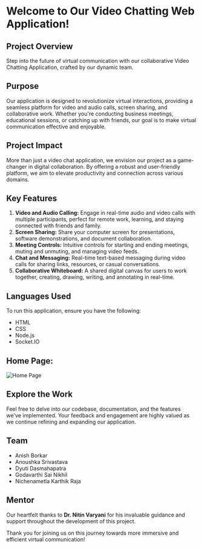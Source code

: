 # Welcome to Our Video Chatting Web Application!

## Project Overview
Step into the future of virtual communication with our collaborative Video Chatting Application, crafted by our dynamic team.

## Purpose
Our application is designed to revolutionize virtual interactions, providing a seamless platform for video and audio calls, screen sharing, and collaborative work. Whether you're conducting business meetings, educational sessions, or catching up with friends, our goal is to make virtual communication effective and enjoyable.

## Project Impact
More than just a video chat application, we envision our project as a game-changer in digital collaboration. By offering a robust and user-friendly platform, we aim to elevate productivity and connection across various domains.

## Key Features
1. **Video and Audio Calling:** Engage in real-time audio and video calls with multiple participants, perfect for remote work, learning, and staying connected with friends and family.
2. **Screen Sharing:** Share your computer screen for presentations, software demonstrations, and document collaboration.
3. **Meeting Controls:** Intuitive controls for starting and ending meetings, muting and unmuting, and managing video feeds.
4. **Chat and Messaging:** Real-time text-based messaging during video calls for sharing links, resources, or casual conversations.
5. **Collaborative Whiteboard:** A shared digital canvas for users to work together, creating, drawing, writing, and annotating in real-time.

## Languages Used
To run this application, ensure you have the following:
- HTML
- CSS
- Node.js
- Socket.IO

## Home Page:
![Home Page](https://github.com/SaiNikhil0904/We-Meet/assets/98106917/277d6e0a-c4ab-4390-9a4e-a3c59f0bf74c)

## Explore the Work

Feel free to delve into our codebase, documentation, and the features we've implemented. Your feedback and engagement are highly valued as we continue refining and expanding our application.

## Team

- Anish Borkar
- Anoushka Srivastava
- Dyuti Dasmahapatra 
- Godavarthi Sai Nikhil
- Nichenametla Karthik Raja

## Mentor

Our heartfelt thanks to **Dr. Nitin Varyani** for his invaluable guidance and support throughout the development of this project.



Thank you for joining us on this journey towards more immersive and efficient virtual communication!
